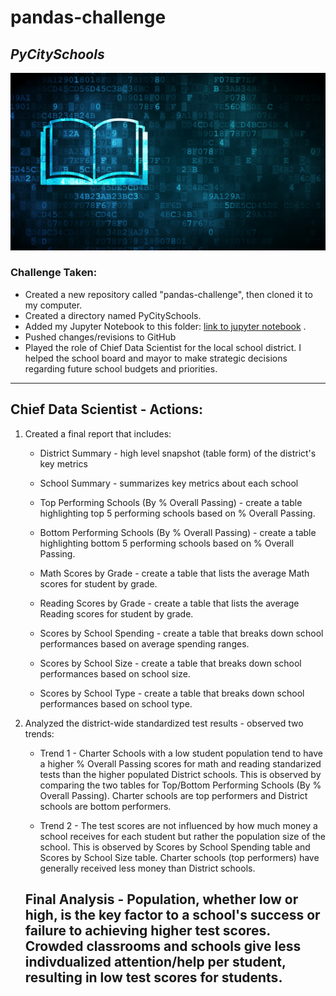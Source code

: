 # pandas-challenge 
## *PyCitySchools*

![education](https://github.com/Kpearson72/pandas-challenge/blob/main/Images%20/education_copy.png)


### Challenge Taken:

* Created a new repository called "pandas-challenge", then cloned it to my computer. 
* Created a directory named PyCitySchools.
* Added my Jupyter Notebook to this folder: [link to jupyter notebook]()
.
* Pushed changes/revisions to GitHub
* Played the role of Chief Data Scientist for the local school district. I helped the school board and mayor to make strategic decisions regarding future school budgets and priorities.
---------------------------------------
## Chief Data Scientist - Actions:

1. Created a final report that includes:
    *  District Summary - high level snapshot (table form) of the district's key metrics

    *  School Summary - summarizes key metrics about each school

    *  Top Performing Schools (By % Overall Passing) - create a table highlighting top 5 performing schools based on % Overall Passing.

    *  Bottom Performing Schools (By % Overall Passing) - create a table highlighting bottom 5 performing schools based on % Overall Passing.

    *  Math Scores by Grade - create a table that lists the average Math scores for student by grade.

    *  Reading Scores by Grade - create a table that lists the average Reading scores for student by grade.

    *  Scores by School Spending - create a table that breaks down school performances based on average spending ranges.

    *  Scores by School Size - create a table that breaks down school performances based on school size.

    *  Scores by School Type - create a table that breaks down school performances based on school type.

2. Analyzed the district-wide standardized test results - observed two trends:

    * Trend 1  - Charter Schools with a low student population tend to have a higher % Overall Passing scores for math and reading standarized tests than the higher populated District schools. This is observed by comparing the two tables for Top/Bottom Performing Schools (By % Overall Passing). Charter schools are top performers and District schools are bottom performers.

    * Trend 2 - The test scores are not influenced by how much money a school receives for each student but rather the population size of the school. This is observed by Scores by School Spending table and Scores by School Size table. Charter schools (top performers) have generally received less money than District schools.

    ## Final Analysis - Population, whether low or high, is the key factor to a school's success or failure to achieving higher test scores. Crowded classrooms and schools give less indivdualized attention/help per student, resulting in low test scores for students.



